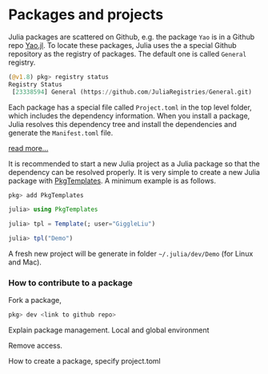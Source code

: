 # Packages and projects

Julia packages are scattered on Github, e.g. the package `Yao` is in a Github repo [Yao.jl](https://github.com/QuantumBFS/Yao.jl).
To locate these packages, Julia uses the a special Github repository as the registry of packages.
The default one is called `General` registry.

```julia
(@v1.8) pkg> registry status
Registry Status 
 [23338594] General (https://github.com/JuliaRegistries/General.git)
```

Each package has a special file called `Project.toml` in the top level folder, which includes the dependency information.
When you install a package, Julia resolves this dependency tree and install the dependencies and generate the `Manifest.toml` file.

[read more...]()

It is recommended to start a new Julia project as a Julia package so that the dependency can be resolved properly.
It is very simple to create a new Julia package with [PkgTemplates](https://github.com/JuliaCI/PkgTemplates.jl).
A minimum example is as follows.

```julia
pkg> add PkgTemplates

julia> using PkgTemplates

julia> tpl = Template(; user="GiggleLiu")

julia> tpl("Demo")
```

A fresh new project will be generate in folder `~/.julia/dev/Demo` (for Linux and Mac).

### How to contribute to a package

Fork a package,

```julia
pkg> dev <link to github repo>
```


Explain package management.
Local and global environment

Remove access.

How to create a package, specify project.toml
